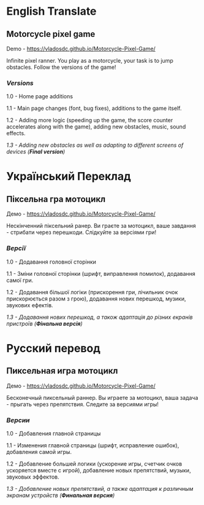 # English Translate
## Motorcycle pixel game
Demo - https://vladosdc.github.io/Motorcycle-Pixel-Game/

Infinite pixel ranner.
You play as a motorcycle, your task is to jump obstacles.
Follow the versions of the game!


### _Versions_

1.0 - Home page additions

1.1 - Main page changes (font, bug fixes), additions to the game itself. 

1.2 - Adding more logic (speeding up the game, the score counter accelerates along with the game), adding new obstacles, music, sound effects.

_1.3 - Adding new obstacles as well as adapting to different screens of devices (**Final version**)_

# Український Переклад
## Піксельна гра мотоцикл
Демо - https://vladosdc.github.io/Motorcycle-Pixel-Game/

Нескінченний піксельний ранер.
Ви граєте за мотоцикл, ваше завдання - стрибати через перешкоди.
Слідкуйте за версіями гри!


### _Версії_

1.0 - Додавання головної сторінки

1.1 - Зміни головної сторінки (шрифт, виправлення помилок), додавання самої гри.

1.2 - Додавання більшої логіки (прискорення гри, лічильник очок прискорюється разом з грою), додавання нових перешкод, музики, звукових ефектів.

_1.3 - Додавання нових перешкод, а також адаптація до різних екранів пристроїв (**Фінальна версія**)_

# Русский перевод
## Пиксельная игра мотоцикл
Демо - https://vladosdc.github.io/Motorcycle-Pixel-Game/

Бесконечный пиксельный раннер.
Вы играете за мотоцикл, ваша задача - прыгать через препятствия.
Следите за версиями игры!


### _Версии_

1.0 - Добавления главной страницы

1.1 - Изменения главной страницы (шрифт, исправление ошибок), добавления самой игры.

1.2 - Добавление большей логики (ускорение игры, счетчик очков ускоряется вместе с игрой), добавление новых препятствий, музыки, звуковых эффектов.

_1.3 - Добавление новых препятствий, а также адаптация к различным экранам устройств (**Финальная версия**)_
